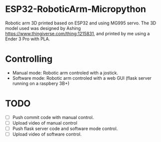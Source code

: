 # ESP32-RoboticArm-Micropython
Robotic arm 3D printed based on ESP32 and using MG995 servo. The 3D model used was designed by Ashing https://www.thingiverse.com/thing:1215831, and printed by me using a Ender 3 Pro with PLA. 

# Controlling

- Manual mode: Robotic arm controled with a jostick.
- Software mode: Robotic arm controled with a web GUI  (flask server running on a raspbery 3B+)

# TODO
- [ ] Push commit code with manual control.
- [ ] Upload video of manual control
- [ ] Push flask server code and software mode control.
- [ ] Upload video of software control.
